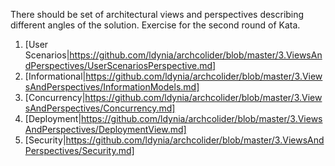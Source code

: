 There should be set of architectural views and perspectives describing different angles of the solution. Exercise for the second round of Kata. 

1. [User Scenarios|https://github.com/ldynia/archcolider/blob/master/3.ViewsAndPerspectives/UserScenariosPerspective.md]
1. [Informational|https://github.com/ldynia/archcolider/blob/master/3.ViewsAndPerspectives/InformationModels.md]
1. [Concurrency|https://github.com/ldynia/archcolider/blob/master/3.ViewsAndPerspectives/Concurrency.md] 
1. [Deployment|https://github.com/ldynia/archcolider/blob/master/3.ViewsAndPerspectives/DeploymentView.md]
1. [Security|https://github.com/ldynia/archcolider/blob/master/3.ViewsAndPerspectives/Security.md] 

